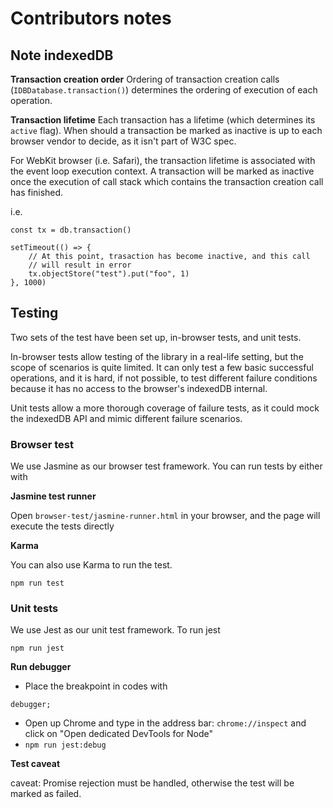 # Contributors notes


## Note indexedDB

__Transaction creation order__
Ordering of transaction creation calls (`IDBDatabase.transaction()`) determines the ordering
of execution of each operation.


__Transaction lifetime__
Each transaction has a lifetime (which determines its `active` flag). When should a transaction be marked
as inactive is up to each browser vendor to decide, as it isn't part of W3C spec.

For WebKit browser (i.e. Safari), the transaction lifetime is associated with the event loop execution context.
A transaction will be marked as inactive once the execution of call stack which contains the transaction creation call
has finished.

i.e.

```
const tx = db.transaction()

setTimeout(() => {
    // At this point, trasaction has become inactive, and this call
    // will result in error
    tx.objectStore("test").put("foo", 1)
}, 1000)
```





## Testing
Two sets of the test have been set up, in-browser tests, and unit tests.

In-browser tests allow testing of the library in a real-life setting, but the scope of scenarios is quite limited. It can only test a few basic successful operations, and it is hard, if not possible, to test different failure conditions because it has no access to the browser's indexedDB internal.

Unit tests allow a more thorough coverage of failure tests, as it could mock the indexedDB API and mimic different failure scenarios.


### Browser test
We use Jasmine as our browser test framework. You can run tests by either with

__Jasmine test runner__

Open `browser-test/jasmine-runner.html` in your browser, and the page will execute the tests directly

__Karma__

You can also use Karma to run the test.

```
npm run test
```


### Unit tests

We use Jest as our unit test framework. To run jest

```
npm run jest
```

__Run debugger__

- Place the breakpoint in codes with
```
debugger;
```
- Open up Chrome and type in the address bar: `chrome://inspect` and click on "Open dedicated DevTools for Node"
- `npm run jest:debug`


__Test caveat__

caveat: Promise rejection must be handled, otherwise the test will be marked as failed.
